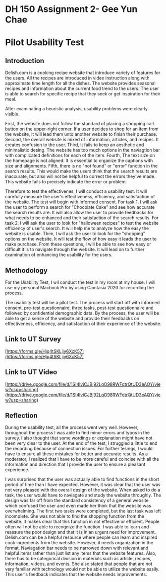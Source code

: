 # DH 150 Assignment 2- Gee Yun Chae

# Pilot Usability Test

## Introduction

Delish.com is a cooking recipe website that introduce variety of features for the users. All the recipes are introduced in video instruction along with approximate time length for all the dishes. The website provides seasonal recipes and information about the current food trend to the users. The user is able to search for specific recipe that they seek or get inspiration for their meal.

After examinating a heuristic analysis, usability problems were clearly visible.

First, the website does not follow the standard of placing a shopping cart button on the upper-right corner. If a user decides to shop for an item from the website, it will lead them unto another website to finish their purchase.
Second, the overall website is mixed of information, articles, and recipes. It creates confusion to the user.
Third, it fails to keep an aesthetic and minimalistic desing. The website has too much options in the naviagtion bar with complicated definitions for each of the item. 
Fourth, The text size on the homepage is not aligned. It is essential to organize the captions with size and alignments. 
Fifth, there is no "not found" or "error" function in the search results. This would make the users think that the search results are inaccurate, but also will not be helpful to correct the errors they've made. This website fails to precisely indicate the error or problem.

Therefore to test the effectivenes, I will conduct a usability test. It will carefully measure the user's effectiveness, efficiency, and satisfaction of the website. The test will begin with informed consent. For task 1, I will ask the user to perform a search for "Chocolate Cake" and see how accurate the search results are. It will also allow the user to provide feedbacks for what needs to be enhanced and their satisfaction of the search results. For task 2, I will ask the user to look for "halloween recipes" to test the website efficiency of user's search. It will help me to analyze how the easy the website is usable. Then, I will ask the user to look for the "shopping" options on the website. It will test the flow of how easy it leads the user to make purchase. From these questions, I will be able to see how easy or difficult it is to navigate through the website. It will lead on to further examination of enhancing the usability for the users.


## Methodology

For the Usability Test, I wil conduct the test in my room at my house. 
I will use my personal Macbook Pro by using Camtasia 2020 for recording the process. 

The usability test will be a pilot test. The process will start off with informed consent, pre-test questionnaire, three tasks, post-test questionnaire and followed by confidential demographic data. By the process, the user will be able to get a sense of the website and provide their feedbacks on effectiveness, efficiency, and satisfaction of their experience of the website. 


## Link to UT Survey

[https://forms.gle/Hjq4tSKLjiy6XcK57](https://forms.gle/Hjq4tSKLjiy6XcK57)


## Link to UT Video

[https://drive.google.com/file/d/1SI4lviCJBj92LqO98RWFdtrQtUD3eAQY/view?usp=sharing](https://drive.google.com/file/d/1SI4lviCJBj92LqO98RWFdtrQtUD3eAQY/view?usp=sharing)



## Reflection

During the usability test, all the process went very well. However, throughout the process I was able to find minor errors and typos in the survey. I also thought that some wordings or explanation might have not been very clear to the user. At the end of the test, I struggled a little to end the recording because of connection issues. For further tesings, I would have to ensure all these mistakes for better and accurate results. As a moderator, I realized that I have to be more careful and coincise with all the information and direction that I provide the user to ensure a pleasant experience. 

I was surprised that the user was actually able to find functions in the short period of time than I have expected. However, it was clear that the user was not very pleased with the overall design of the website. When asked to do a task, the user would have to naviagate and study the website throughly. The design was far off from the standard consistency of a general website which confused the user and even made her think that the website was overwhelming. The first two tasks were completed, but the last task was left incomplete. She was not able to find the shopping function from the website. It makes clear that this function in not effective or efficient. People often will not be able to recognize the function. I was able to learn and reassure the poor design and that it is in an urgent need for improvement. Delish.com can be a helpful resource where people can learn and inspired cook ingredients from the website. However, it needs organization in the format. Naviagation bar needs to be narrowed down with relevant and helpful items rather than just list any items that the website features. Also, there has to be categorical division in materials such as article, recipes, information, videos, and events. She also stated that people that are not very familiar with technology would not be able to utilize the website easily. This user's feedback indicates that the website needs improvements.



